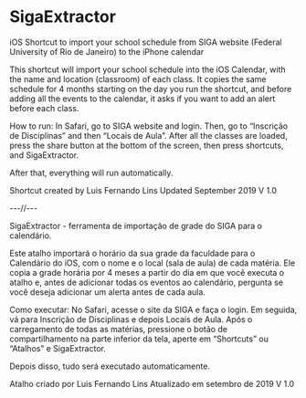 # SigaExtractor
iOS Shortcut to import your school schedule from SIGA website (Federal University of Rio de Janeiro) to the iPhone calendar

This shortcut will import your school schedule into the iOS Calendar, with the name and location (classroom) of each class.
It copies the same schedule for 4 months starting on the day you run the shortcut, and before adding all the events to the calendar, it asks if you want to add an alert before each class.

How to run:
In Safari, go to SIGA website and login. Then, go to “Inscrição de Disciplinas” and then “Locais de Aula”.
After all the classes are loaded, press the share button at the bottom of the screen, then press shortcuts, and SigaExtractor.

After that, everything will run automatically.

Shortcut created by Luis Fernando Lins
Updated September 2019
V 1.0

---//---

SigaExtractor - ferramenta de importação de grade do SIGA para o calendário.

Este atalho importará o horário da sua grade da faculdade para o Calendário do iOS, com o nome e o local (sala de aula) de cada matéria.
Ele copia a grade horária por 4 meses a partir do dia em que você executa o atalho e, antes de adicionar todas os eventos ao calendário, pergunta se você deseja adicionar um alerta antes de cada aula.

Como executar:
No Safari, acesse o site da SIGA e faça o login. Em seguida, vá para Inscrição de Disciplinas e depois Locais de Aula.
Após o carregamento de todas as matérias, pressione o botão de compartilhamento na parte inferior da tela, aperte em “Shortcuts” ou “Atalhos” e SigaExtractor.

Depois disso, tudo será executado automaticamente.

Atalho criado por Luis Fernando Lins
Atualizado em setembro de 2019
V 1.0
